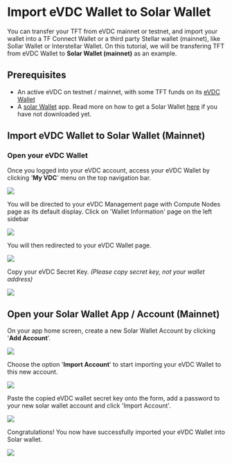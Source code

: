 # Import eVDC Wallet to Solar Wallet

You can transfer your TFT from eVDC mainnet or testnet, and import your wallet into a TF Connect Wallet or a third party Stellar wallet (mainnet), like Sollar Wallet or Interstellar Wallet. On this tutorial, we will be transfering TFT from eVDC Wallet to **Solar Wallet (mainnet)** as an example.

## Prerequisites

- An active eVDC on testnet / mainnet, with some TFT funds on its [eVDC Wallet](evdc_wallet)
- A [solar Wallet](https://solarwallet.io) app. Read more on how to get a Solar Wallet [here](solar_wallet) if you have not downloaded yet.

## Import eVDC Wallet to Solar Wallet (Mainnet)

### Open your eVDC Wallet

Once you logged into your eVDC account, access your eVDC Wallet by clicking '**My VDC**' menu on the top navigation bar.

![](img/myvdc.jpg)

You will be directed to your eVDC Management page with Compute Nodes page as its default display. Click on 'Wallet Information' page on the left sidebar

![](img/walletpage.jpg)

You will then redirected to your eVDC Wallet page.

![](img/walletinfo.jpg)

Copy your eVDC Secret Key. _(Please copy secret key, not your wallet address)_

![](img/copy_secret.jpg)

## Open your Solar Wallet App / Account (Mainnet)

On your app home screen, create a new Solar Wallet Account by clicking '**Add Account**'.

![](img/add_account.jpg)

Choose the option '**Import Account**' to start importing your eVDC Wallet to this new account.

![](img/account_option.jpg)

Paste the copied eVDC wallet secret key onto the form, add a password to your new solar wallet account and click 'Import Account'.

![](img/import_account.jpg)

Congratulations! You now have successfully imported your eVDC Wallet into Solar wallet.

![](img/newwallet.jpg)